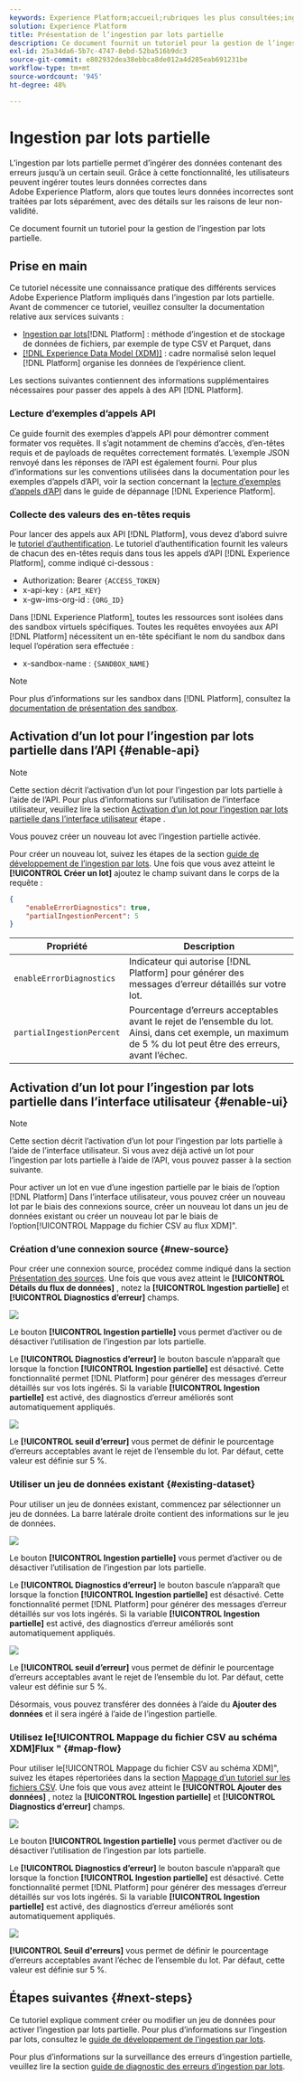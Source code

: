 ```yaml
---
keywords: Experience Platform;accueil;rubriques les plus consultées;ingestion par lots;ingestion par lots;ingestion partielle;ingestion partielle;récupération d’une erreur;récupérer une erreur;ingestion par lots partielle;ingestion par lots partielle;ingestion partielle;ingestion;ingestion
solution: Experience Platform
title: Présentation de l’ingestion par lots partielle
description: Ce document fournit un tutoriel pour la gestion de l’ingestion par lots partielle.
exl-id: 25a34da6-5b7c-4747-8ebd-52ba516b9dc3
source-git-commit: e802932dea38ebbca8de012a4d285eab691231be
workflow-type: tm+mt
source-wordcount: '945'
ht-degree: 48%

---
```


# Ingestion par lots partielle

L’ingestion par lots partielle permet d’ingérer des données contenant des erreurs jusqu’à un certain seuil. Grâce à cette fonctionnalité, les utilisateurs peuvent ingérer toutes leurs données correctes dans Adobe Experience Platform, alors que toutes leurs données incorrectes sont traitées par lots séparément, avec des détails sur les raisons de leur non-validité.

Ce document fournit un tutoriel pour la gestion de l’ingestion par lots partielle.

## Prise en main

Ce tutoriel nécessite une connaissance pratique des différents services Adobe Experience Platform impliqués dans l’ingestion par lots partielle. Avant de commencer ce tutoriel, veuillez consulter la documentation relative aux services suivants :

- [Ingestion par lots](./overview.md)[!DNL Platform] : méthode d’ingestion et de stockage de données de fichiers, par exemple de type CSV et Parquet, dans 
- [[!DNL Experience Data Model (XDM)]](../../xdm/home.md) : cadre normalisé selon lequel [!DNL Platform] organise les données de l’expérience client.

Les sections suivantes contiennent des informations supplémentaires nécessaires pour passer des appels à des API [!DNL Platform].

### Lecture d’exemples d’appels API

Ce guide fournit des exemples d’appels API pour démontrer comment formater vos requêtes. Il s’agit notamment de chemins d’accès, d’en-têtes requis et de payloads de requêtes correctement formatés. L’exemple JSON renvoyé dans les réponses de l’API est également fourni. Pour plus d’informations sur les conventions utilisées dans la documentation pour les exemples d’appels d’API, voir la section concernant la [lecture d’exemples d’appels d’API](../../landing/troubleshooting.md#how-do-i-format-an-api-request) dans le guide de dépannage [!DNL Experience Platform].

### Collecte des valeurs des en-têtes requis

Pour lancer des appels aux API [!DNL Platform], vous devez d’abord suivre le [tutoriel d’authentification](https://experienceleague.adobe.com/docs/experience-platform/landing/platform-apis/api-authentication.html?lang=fr). Le tutoriel d’authentification fournit les valeurs de chacun des en-têtes requis dans tous les appels d’API [!DNL Experience Platform], comme indiqué ci-dessous :

- Authorization: Bearer `{ACCESS_TOKEN}`
- x-api-key : `{API_KEY}`
- x-gw-ims-org-id : `{ORG_ID}`

Dans [!DNL Experience Platform], toutes les ressources sont isolées dans des sandbox virtuels spécifiques. Toutes les requêtes envoyées aux API [!DNL Platform] nécessitent un en-tête spécifiant le nom du sandbox dans lequel l’opération sera effectuée :

- x-sandbox-name : `{SANDBOX_NAME}`

>[!NOTE]
>
>Pour plus d’informations sur les sandbox dans [!DNL Platform], consultez la [documentation de présentation des sandbox](../../sandboxes/home.md).

## Activation d’un lot pour l’ingestion par lots partielle dans l’API {#enable-api}

>[!NOTE]
>
>Cette section décrit l’activation d’un lot pour l’ingestion par lots partielle à l’aide de l’API. Pour plus d’informations sur l’utilisation de l’interface utilisateur, veuillez lire la section [Activation d’un lot pour l’ingestion par lots partielle dans l’interface utilisateur](#enable-ui) étape .

Vous pouvez créer un nouveau lot avec l’ingestion partielle activée.

Pour créer un nouveau lot, suivez les étapes de la section [guide de développement de l’ingestion par lots](./api-overview.md). Une fois que vous avez atteint le **[!UICONTROL Créer un lot]** ajoutez le champ suivant dans le corps de la requête :

```json
{
    "enableErrorDiagnostics": true,
    "partialIngestionPercent": 5
}
```

| Propriété | Description |
| -------- | ----------- |
| `enableErrorDiagnostics` | Indicateur qui autorise [!DNL Platform] pour générer des messages d’erreur détaillés sur votre lot. |
| `partialIngestionPercent` | Pourcentage d’erreurs acceptables avant le rejet de l’ensemble du lot. Ainsi, dans cet exemple, un maximum de 5 % du lot peut être des erreurs, avant l’échec. |


## Activation d’un lot pour l’ingestion par lots partielle dans l’interface utilisateur {#enable-ui}

>[!NOTE]
>
>Cette section décrit l’activation d’un lot pour l’ingestion par lots partielle à l’aide de l’interface utilisateur. Si vous avez déjà activé un lot pour l’ingestion par lots partielle à l’aide de l’API, vous pouvez passer à la section suivante.

Pour activer un lot en vue d’une ingestion partielle par le biais de l’option [!DNL Platform] Dans l’interface utilisateur, vous pouvez créer un nouveau lot par le biais des connexions source, créer un nouveau lot dans un jeu de données existant ou créer un nouveau lot par le biais de l’option[!UICONTROL Mappage du fichier CSV au flux XDM]&quot;.

### Création d’une connexion source {#new-source}

Pour créer une connexion source, procédez comme indiqué dans la section [Présentation des sources](../../sources/home.md). Une fois que vous avez atteint le **[!UICONTROL Détails du flux de données]** , notez la **[!UICONTROL Ingestion partielle]** et **[!UICONTROL Diagnostics d’erreur]** champs.

![](../images/batch-ingestion/partial-ingestion/configure-batch.png)

Le bouton **[!UICONTROL Ingestion partielle]** vous permet d’activer ou de désactiver l’utilisation de l’ingestion par lots partielle.

Le **[!UICONTROL Diagnostics d’erreur]** le bouton bascule n’apparaît que lorsque la fonction **[!UICONTROL Ingestion partielle]** est désactivé. Cette fonctionnalité permet [!DNL Platform] pour générer des messages d’erreur détaillés sur vos lots ingérés. Si la variable **[!UICONTROL Ingestion partielle]** est activé, des diagnostics d’erreur améliorés sont automatiquement appliqués.

![](../images/batch-ingestion/partial-ingestion/configure-batch-partial-ingestion-focus.png)

Le **[!UICONTROL seuil d’erreur]** vous permet de définir le pourcentage d’erreurs acceptables avant le rejet de l’ensemble du lot. Par défaut, cette valeur est définie sur 5 %.

### Utiliser un jeu de données existant {#existing-dataset}

Pour utiliser un jeu de données existant, commencez par sélectionner un jeu de données. La barre latérale droite contient des informations sur le jeu de données.

![](../images/batch-ingestion/partial-ingestion/monitor-dataset.png)

Le bouton **[!UICONTROL Ingestion partielle]** vous permet d’activer ou de désactiver l’utilisation de l’ingestion par lots partielle.

Le **[!UICONTROL Diagnostics d’erreur]** le bouton bascule n’apparaît que lorsque la fonction **[!UICONTROL Ingestion partielle]** est désactivé. Cette fonctionnalité permet [!DNL Platform] pour générer des messages d’erreur détaillés sur vos lots ingérés. Si la variable **[!UICONTROL Ingestion partielle]** est activé, des diagnostics d’erreur améliorés sont automatiquement appliqués.

![](../images/batch-ingestion/partial-ingestion/monitor-dataset-partial-ingestion-focus.png)

Le **[!UICONTROL seuil d’erreur]** vous permet de définir le pourcentage d’erreurs acceptables avant le rejet de l’ensemble du lot. Par défaut, cette valeur est définie sur 5 %.

Désormais, vous pouvez transférer des données à l’aide du **Ajouter des données** et il sera ingéré à l’aide de l’ingestion partielle.

### Utilisez le[!UICONTROL Mappage du fichier CSV au schéma XDM]Flux &quot; {#map-flow}

Pour utiliser le[!UICONTROL Mappage du fichier CSV au schéma XDM]&quot;, suivez les étapes répertoriées dans la section [Mappage d’un tutoriel sur les fichiers CSV](../tutorials/map-csv/overview.md). Une fois que vous avez atteint le **[!UICONTROL Ajouter des données]** , notez la **[!UICONTROL Ingestion partielle]** et **[!UICONTROL Diagnostics d’erreur]** champs.

![](../images/batch-ingestion/partial-ingestion/xdm-csv-workflow.png)

Le bouton **[!UICONTROL Ingestion partielle]** vous permet d’activer ou de désactiver l’utilisation de l’ingestion par lots partielle.

Le **[!UICONTROL Diagnostics d’erreur]** le bouton bascule n’apparaît que lorsque la fonction **[!UICONTROL Ingestion partielle]** est désactivé. Cette fonctionnalité permet [!DNL Platform] pour générer des messages d’erreur détaillés sur vos lots ingérés. Si la variable **[!UICONTROL Ingestion partielle]** est activé, des diagnostics d’erreur améliorés sont automatiquement appliqués.

![](../images/batch-ingestion/partial-ingestion/xdm-csv-workflow-partial-ingestion-focus.png)

**[!UICONTROL Seuil d&#39;erreurs]** vous permet de définir le pourcentage d’erreurs acceptables avant l’échec de l’ensemble du lot. Par défaut, cette valeur est définie sur 5 %.

## Étapes suivantes {#next-steps}

Ce tutoriel explique comment créer ou modifier un jeu de données pour activer l’ingestion par lots partielle. Pour plus d’informations sur l’ingestion par lots, consultez le [guide de développement de l’ingestion par lots](./api-overview.md).

Pour plus d’informations sur la surveillance des erreurs d’ingestion partielle, veuillez lire la section [guide de diagnostic des erreurs d’ingestion par lots](../quality/error-diagnostics.md).
